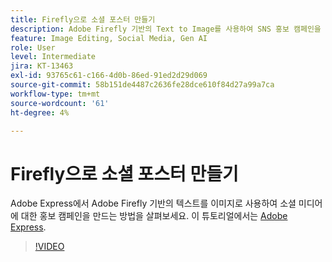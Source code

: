 ```yaml
---
title: Firefly으로 소셜 포스터 만들기
description: Adobe Firefly 기반의 Text to Image를 사용하여 SNS 홍보 캠페인을 만드는 방법을 살펴보세요.
feature: Image Editing, Social Media, Gen AI
role: User
level: Intermediate
jira: KT-13463
exl-id: 93765c61-c166-4d0b-86ed-91ed2d29d069
source-git-commit: 58b151de4487c2636fe28dce610f84d27a99a7ca
workflow-type: tm+mt
source-wordcount: '61'
ht-degree: 4%

---
```


# Firefly으로 소셜 포스터 만들기

Adobe Express에서 Adobe Firefly 기반의 텍스트를 이미지로 사용하여 소셜 미디어에 대한 홍보 캠페인을 만드는 방법을 살펴보세요. 이 튜토리얼에서는 [Adobe Express](https://www.adobe.com/express/).

>[!VIDEO](https://video.tv.adobe.com/v/3420533?quality=12&learn=on&hidetitle=true)
